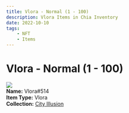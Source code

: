 ```yaml
---
title: Vlora - Normal (1 - 100)
description: Vlora Items in Chia Inventory
date: 2022-10-10
tags:
    - NFT
    - Items
---
```


# Vlora - Normal (1 - 100)
<div class="item_thumbnail">
<img loading="lazy" src="https://ukhfyqafovlqwinaplsznfg3o4nunwb5iympxh3nq2b56li.arweave.net/oo5cQA-V1VwshoHrl_lp-TbdxtG2D1GGPufbYaD3_y0"><br/>
<div><strong>Name:</strong> Vlora#514</div>
<div><strong>Item Type:</strong> Vlora</div>
<div><strong>Collection:</strong> <a href="https://www.spacescan.io/xch/nft/collection/col1lend2dcn558km4wcwta4xnkfv3xpcmlp9kyt0m909emvfxechlyqdl5ndg">City Illusion</a></div>
</div>

